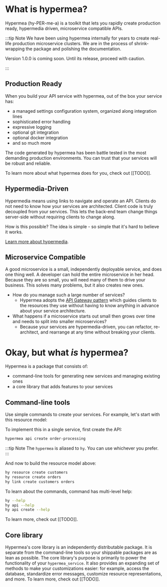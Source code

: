 # What is hypermea?

Hypermea (hy-PER-me-a) is a toolkit that lets you rapidly create production ready, hypermedia driven, microservice compatible APIs.

:::tip Note
We have been using hypermea internally for years to create real-life production microservice clusters. We are in the process of shrink-wrapping the package and polishing the documentation.  

Version 1.0.0 is coming soon.  Until its release, proceed with caution.

<centered-image src="/img/work-in-progress.png" />
:::

## Production Ready
When you build your API service with hypermea, out of the box your service has:
* a managed settings configuration system, organized along integration lines 
* sophisticated error handling
* expressive logging
* optional git integration
* optional docker integration
* and so much more

The code generated by hypermea has been battle tested in the most demanding production environments.  You can trust that your services will be robust and reliable.

To learn more about what hypermea does for you, check out [[TODO]].

## Hypermedia-Driven
Hypermedia means using links to navigate and operate an API.  Clients do not need to know how your services are architected.  Client code is truly decoupled from your services.  This lets the back-end team change things server-side without requiring clients to change along.

How is this possible?  The idea is simple - so simple that it's hard to believe it works.

[Learn more about hypermedia](https://pointw-dev.github.io/hypermedia-docs).

## Microservice Compatible
A good microservice is a small, independently deployable service, and does one thing well.  A developer can hold the entire microservice in her head.  Because they are so small, you will need many of them to drive your business. This solves many problems, but it also creates new ones.  
* How do you manage such a large number of services?  
  * Hypermea adopts the [API Gateway pattern](https://microservices.io/patterns/apigateway.html) which guides clients to the resources they use without having to know anything in advance about your service architecture.
* What happens if a microservice starts out small then grows over time and needs to split into smaller microservices?  
  * Because your services are hypermedia-driven, you can refactor, re-architect, and rearrange at any time without breaking your clients.

# Okay, but what *is* hypermea?
Hypermea is a package that consists of:
* command-line tools for generating new services and managing existing ones
* a core library that adds features to your services

## Command-line tools
Use simple commands to create your services.  For example, let's start with this resource model:

<centered-image src="/img/simple-resource-model.png" rounded />

To implement this in a single service, first create the API:

```bash
hypermea api create order-processing
````

:::tip Note
The `hypermea` is aliased to `hy`. You can use whichever you prefer.
:::

And now to build the resource model above:
```bash
hy resource create customers
hy resource create orders
hy link create customers orders
```

To learn about the commands, command has multi-level help:
```bash
hy --help
hy api --help
hy api create --help
```

To learn more, check out [[TODO]]. 

## Core library
Hypermea's core library is an independently distributable package.  It is separate from the command-line tools so your shippable packages are as lean as possible.  The core library's purpose is primarily to power the functionality of your `hypermea_service`.  It also provides an expanding set of methods to make your customizations easier: for example, access the database, standardize error messages, customize resource representations, and more.  To learn more, check out [[TODO]].

<!-- <comments-section repo="pointw-dev/hypermea" repoId="R_kgDOJxUXjg" category="General" categoryId="DIC_kwDOJxUXjs4CoFRU" /> -->
